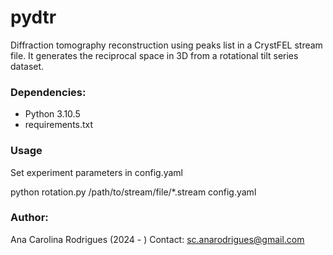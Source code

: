 # pydtr

Diffraction tomography reconstruction using peaks list in a CrystFEL stream file.
It generates the reciprocal space in 3D from a rotational tilt series dataset.

### Dependencies:
- Python 3.10.5
- requirements.txt

### Usage
Set experiment parameters in config.yaml


python rotation.py /path/to/stream/file/*.stream config.yaml


### Author:
Ana Carolina Rodrigues (2024 - )
Contact: sc.anarodrigues@gmail.com
